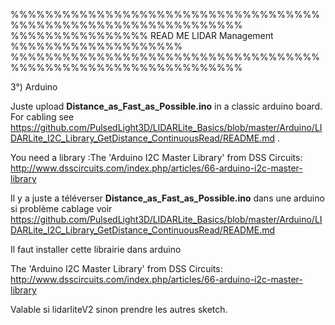 %%%%%%%%%%%%%%%%%%%%%%%%%%%%%%%%%%%%%%%%%%%%%%%%%%%%%%%%%%%%%%%
%%%%%%%%%%%%%%%% READ ME  LIDAR Management %%%%%%%%%%%%%%%%%%%%
%%%%%%%%%%%%%%%%%%%%%%%%%%%%%%%%%%%%%%%%%%%%%%%%%%%%%%%%%%%%%%%



3°) Arduino

Juste upload __Distance_as_Fast_as_Possible.ino__ in a classic arduino board.
For cabling see https://github.com/PulsedLight3D/LIDARLite_Basics/blob/master/Arduino/LIDARLite_I2C_Library_GetDistance_ContinuousRead/README.md .

You need a library :The 'Arduino I2C Master Library' from DSS Circuits: http://www.dsscircuits.com/index.php/articles/66-arduino-i2c-master-library



Il y a juste a téléverser __Distance_as_Fast_as_Possible.ino__ dans une arduino
si problème cablage voir https://github.com/PulsedLight3D/LIDARLite_Basics/blob/master/Arduino/LIDARLite_I2C_Library_GetDistance_ContinuousRead/README.md

Il faut installer cette librairie dans arduino 

The 'Arduino I2C Master Library' from DSS Circuits: http://www.dsscircuits.com/index.php/articles/66-arduino-i2c-master-library

Valable si  lidarliteV2 sinon prendre les autres sketch.
